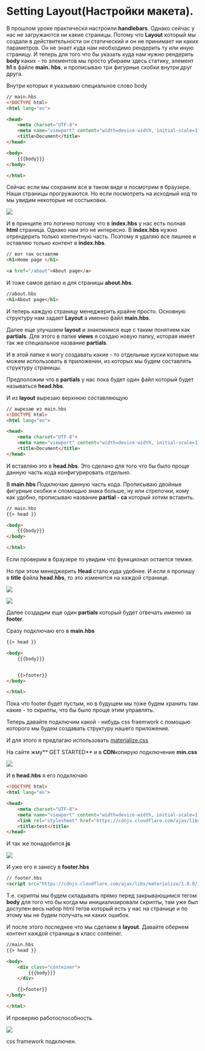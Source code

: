 # Setting Layout(Настройки макета).

В прошлом уроке практически настроили **handlebars**. Однако сейчас у нас не загружаются ни какие страницы. Потому что **Layout** который мы создали в действительности он статический и он не принимает ни каких параметров. Он не знает куда нам необходимо рендерить ту или иную  страницу.
И теперь для того что бы указать куда нам нужно рендерить **body** каких - то элементов мы просто убираем здесь статику, элемент **h1** в файле **main. hbs**, и прописываю три фигурные скобки внутри друг друга.

Внутри которых я указываю специальное слово body

```html
// main.hbs
<!DOCTYPE html>
<html lang="en">

<head>
    <meta charset="UTF-8">
    <meta name="viewport" content="width=device-width, initial-scale=1.0">
    <title>Document</title>
</head>

<body>
    {{{body}}}
</body>

</html>
```
Сейчас если мы сохраним все в таком виде и посмотрим в браузере. Наши страницы прогружаются. Но если посмотреть на исходный код то мы увидим некоторые не состыковки. 

![](img/023.jpg)

И в принципе это логично потому что в **index.hbs** у нас есть полная **html** страница. Однако нам это не интересно. В **index.hbs** нужно отрендерить только контентную часть.
Поэтому я удаляю все лишнее и оставляю только контент в **index.hbs**.

```html
// вот так оставляю
<h1>Home page </h1>

<a href="/about">About page</a>
```
И тоже самое делаю и для страницы **about.hbs**.

```html
//about.hbs
<h1>About page</h1>
```
И теперь каждую страницу менеджерить крайне просто. Основную структуру нам задает **Layout** а именно файл **main.hbs**.

Далее еще улучшаем **layout** и знакомимся еще с таким понятием как **partials**.
Для этого в папке **views** я создаю новую папку, которая имеет так же специальное название **partials**.

И в этой папке я могу создавать какие - то отдельные куски которые мы можем использовать в приложении, из которых мы будем составлять структуру страницы.

Предположим что в **partials** у нас пока будет один файл который будет называться **head.hbs**.

И из **layout** вырезаю верхнюю составляющую

```html 
// вырезаю из main.hbs
<!DOCTYPE html>
<html lang="en">

<head>
    <meta charset="UTF-8">
    <meta name="viewport" content="width=device-width, initial-scale=1.0">
    <title>Document</title>
</head>
```

И вставляю это в **head.hbs**. Это сделано для того что бы было проще данную часть кода конфигурировать отдельно.

В **main.hbs** Подключаю данную часть кода. Прописываю двойные фигурные скобки и спомощью знака больше, ну или стрелочки, кому как удобно, прописываю название **partial - са** который хотим вставить.

```html
// main.hbs
{{> head }}

<body>
    {{{body}}}
</body>

</html>
```
Если проверим в браузере то увидим что функционал остается темже.

Но при этом менеджерить **Head** стало куда удобнее. И если я пропишу в **title** файла **head.hbs**, то это изменится на каждой странице.

![](img/024.jpg)

![](img/025.jpg)

Далее создадим еще один **partials** который будет отвечать именно за **footer**.

Сразу подключаю его в **main.hbs**

```html
{{> head }}

<body>
    {{{body}}}


    {{>footer}}
</body>

</html>
```

Пока что footer будет пустым, но в будущем мы тоже будем хранить там какие - то скрипты, что бы было проще этим управлять.

Теперь давайте подключим какой - нибудь css fraemwork с помощью которого мы будем создавать структуру нашего приложения.

И для этого я предлагаю использовать [materialize.css](https://materializecss.com/)

На сайте жму** GET STARTED** и в **CDN**копирую подключение **min.css**

![](img/026.jpg)

И в **head.hbs** я его подключаю

```html
<!DOCTYPE html>
<html lang="en">

<head>
    <meta charset="UTF-8">
    <meta name="viewport" content="width=device-width, initial-scale=1.0">
    <link rel="stylesheet" href="https://cdnjs.cloudflare.com/ajax/libs/materialize/1.0.0/css/materialize.min.css">
    <title>test</title>
</head>
```
И так же понадобится **js**

![](img/027.jpg)

И уже его я занесу в **footer.hbs**

```html
// footer.hbs
<script src="https://cdnjs.cloudflare.com/ajax/libs/materialize/1.0.0/js/materialize.min.js"></script>
```
Т.е. скрипты мы будем складывать прямо перед закрывающимся тегом **body** для того что бы когда мы инициализировали скрипты, там уже был доступен весь набор html тегов который есть у нас на странице и по этому мы не будем получать ни каких ошибок.

И после этого последнее что мы сделаем в **layout**. Давайте обернем контент каждой страницы в класс conteiner.

```html
//main.hbs
{{> head }}

<body>
    <div class="conteiner">
        {{{body}}}
    </div>

    {{>footer}}
</body>

</html>
```
И проверяю работоспособность.

![](img/028.jpg)

css framework подключен.
